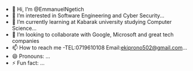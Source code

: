 - 👋 Hi, I’m @EmmanuelNgetich
- 👀 I’m interested in Software Engineering and Cyber Security...
- 🌱 I’m currently learning at Kabarak university studying Computer Science...
- 💞️ I’m looking to collaborate with Google, Microsoft and great tech companies
- 📫 How to reach me -TEL:0719610108  Email:ekiprono502@gmail.com...
- 😄 Pronouns: ...
- ⚡ Fun fact: ...

<!---
Papamanucho/Papamanucho is a ✨ special ✨ repository because its `README.md` (this file) appears on your GitHub profile.
You can click the Preview link to take a look at your changes.
--->

